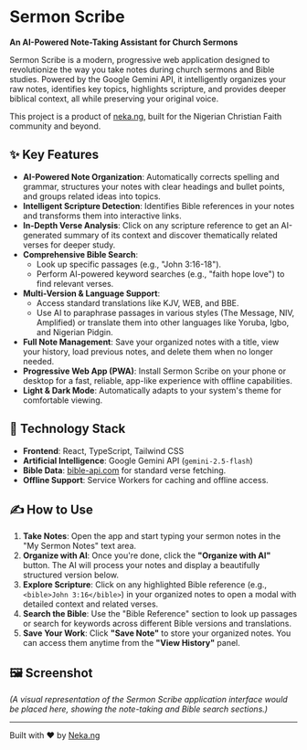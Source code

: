 # Sermon Scribe

**An AI-Powered Note-Taking Assistant for Church Sermons**

Sermon Scribe is a modern, progressive web application designed to revolutionize the way you take notes during church sermons and Bible studies. Powered by the Google Gemini API, it intelligently organizes your raw notes, identifies key topics, highlights scripture, and provides deeper biblical context, all while preserving your original voice.

This project is a product of [neka.ng](https://neka.ng), built for the Nigerian Christian Faith community and beyond.

## ✨ Key Features

-   **AI-Powered Note Organization**: Automatically corrects spelling and grammar, structures your notes with clear headings and bullet points, and groups related ideas into topics.
-   **Intelligent Scripture Detection**: Identifies Bible references in your notes and transforms them into interactive links.
-   **In-Depth Verse Analysis**: Click on any scripture reference to get an AI-generated summary of its context and discover thematically related verses for deeper study.
-   **Comprehensive Bible Search**:
    -   Look up specific passages (e.g., "John 3:16-18").
    -   Perform AI-powered keyword searches (e.g., "faith hope love") to find relevant verses.
-   **Multi-Version & Language Support**:
    -   Access standard translations like KJV, WEB, and BBE.
    -   Use AI to paraphrase passages in various styles (The Message, NIV, Amplified) or translate them into other languages like Yoruba, Igbo, and Nigerian Pidgin.
-   **Full Note Management**: Save your organized notes with a title, view your history, load previous notes, and delete them when no longer needed.
-   **Progressive Web App (PWA)**: Install Sermon Scribe on your phone or desktop for a fast, reliable, app-like experience with offline capabilities.
-   **Light & Dark Mode**: Automatically adapts to your system's theme for comfortable viewing.

## 🚀 Technology Stack

-   **Frontend**: React, TypeScript, Tailwind CSS
-   **Artificial Intelligence**: Google Gemini API (`gemini-2.5-flash`)
-   **Bible Data**: [bible-api.com](https://bible-api.com/) for standard verse fetching.
-   **Offline Support**: Service Workers for caching and offline access.

## ✍️ How to Use

1.  **Take Notes**: Open the app and start typing your sermon notes in the "My Sermon Notes" text area.
2.  **Organize with AI**: Once you're done, click the **"Organize with AI"** button. The AI will process your notes and display a beautifully structured version below.
3.  **Explore Scripture**: Click on any highlighted Bible reference (e.g., `<bible>John 3:16</bible>`) in your organized notes to open a modal with detailed context and related verses.
4.  **Search the Bible**: Use the "Bible Reference" section to look up passages or search for keywords across different Bible versions and translations.
5.  **Save Your Work**: Click **"Save Note"** to store your organized notes. You can access them anytime from the **"View History"** panel.

## 🖼️ Screenshot

*(A visual representation of the Sermon Scribe application interface would be placed here, showing the note-taking and Bible search sections.)*

---

Built with ❤️ by [Neka.ng](https://neka.ng)
